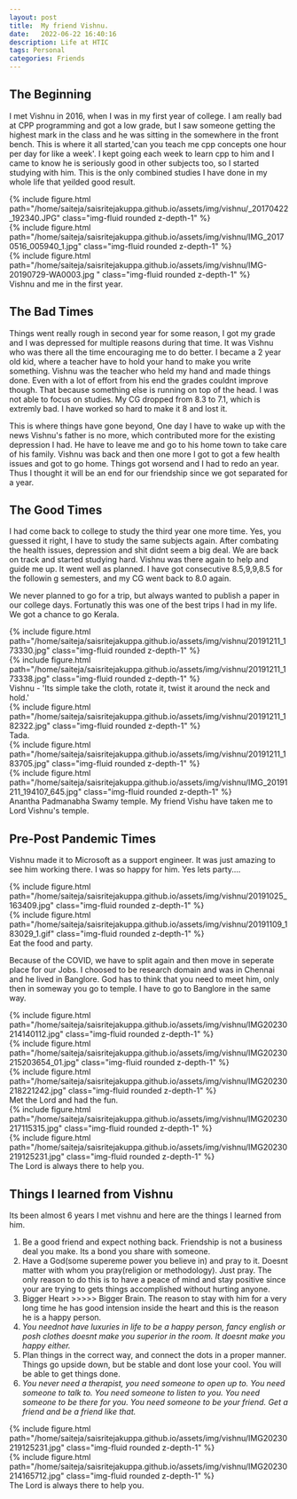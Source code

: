 ```yaml
---
layout: post
title:  My friend Vishnu.
date:   2022-06-22 16:40:16
description: Life at HTIC  
tags: Personal
categories: Friends
---
```


## The Beginning

I met Vishnu in 2016, when I was in my first year of college. I am really bad at CPP programming and got a low grade, but I saw someone getting the highest mark in the class and he was sitting in the somewhere in the front bench. This is where it all started,'can you teach me cpp concepts one hour per day for like a week'. I kept going each week to learn cpp to him and I came to know he is seriously good in other subjects too, so I started studying with him. This is the only combined studies I have done in my whole life that yeilded good result.

<div class="row mt-3">
    <div class="col-sm mt-3 mt-md-0">
        {% include figure.html path="/home/saiteja/saisritejakuppa.github.io/assets/img/vishnu/_20170422_192340.JPG" class="img-fluid rounded z-depth-1" %}
    </div>
    <div class="col-sm mt-3 mt-md-0">
        {% include figure.html path="/home/saiteja/saisritejakuppa.github.io/assets/img/vishnu/IMG_20170516_005940_1.jpg" class="img-fluid rounded z-depth-1" %}
    </div>
    <div class="col-sm mt-3 mt-md-0">
        {% include figure.html path="/home/saiteja/saisritejakuppa.github.io/assets/img/vishnu/IMG-20190729-WA0003.jpg
" class="img-fluid rounded z-depth-1" %}
    </div>
</div>
<div class="caption">
   Vishnu and me in the first year.
</div>





## The Bad Times
Things went really rough in second year for some reason, I got my grade and I was depressed for multiple reasons during that time. It was Vishnu who was there all the time encouraging me to do better. I became a 2 year old kid, where a teacher have to hold your hand to make you write something. Vishnu was the teacher who held my hand and made things done. Even with a lot of effort from his end the grades couldnt improve though. That because something else is running on top of the head. I was not able to focus on studies. My CG dropped from 8.3 to 7.1, which is extremly bad. I have worked so hard to make it 8 and lost it. 

This is where things have gone beyond, One day I have to wake up with the news Vishnu's father is no more, which contributed more for the existing depression I had. He have to leave me and go to his home town to take care of his family. Vishnu was back and then one more I got to got a few health issues and got to go home. Things got worsend and I had to redo an year. Thus I thought it will be an end for our friendship since we got separated for a year. 

## The Good Times

I had come back to college to study the third year one more time. Yes, you guessed it right, I have to study the same subjects again. After combating the health issues, depression and shit didnt seem a big deal. We are back on track and started studying hard. Vishnu was there again to help and guide me up. It went well as planned. I have got consecutive 8.5,9,9,8.5 for the followin g semesters, and my CG went back to 8.0 again.

We never planned to go for a trip, but always wanted to publish a paper in our college days. Fortunatly this was one of the best trips I had in my life. We got a chance to go Kerala.

<div class="row mt-3">
    <div class="col-sm mt-3 mt-md-0">
        {% include figure.html path="/home/saiteja/saisritejakuppa.github.io/assets/img/vishnu/20191211_173330.jpg" class="img-fluid rounded z-depth-1" %}
    </div>
    <div class="col-sm mt-3 mt-md-0">
        {% include figure.html path="/home/saiteja/saisritejakuppa.github.io/assets/img/vishnu/20191211_173338.jpg" class="img-fluid rounded z-depth-1" %}
    </div>
</div>
<div class="caption">
   Vishnu - 'Its simple take the cloth, rotate it, twist it around the neck and hold.'
</div>

<div class="row mt-3">
    <div class="col-sm mt-3 mt-md-0">
        {% include figure.html path="/home/saiteja/saisritejakuppa.github.io/assets/img/vishnu/20191211_182322.jpg" class="img-fluid rounded z-depth-1" %}
    </div>
</div>
<div class="caption">
   Tada.
</div>

<div class="row mt-3">
    <div class="col-sm mt-3 mt-md-0">
        {% include figure.html path="/home/saiteja/saisritejakuppa.github.io/assets/img/vishnu/20191211_183705.jpg" class="img-fluid rounded z-depth-1" %}
    </div>
    <div class="col-sm mt-3 mt-md-0">
        {% include figure.html path="/home/saiteja/saisritejakuppa.github.io/assets/img/vishnu/IMG_20191211_194107_645.jpg" class="img-fluid rounded z-depth-1" %}
    </div>
</div>
<div class="caption">
   Anantha Padmanabha Swamy temple. My friend Vishu have taken me to Lord Vishnu's temple.
</div>



## Pre-Post Pandemic Times
Vishnu made it to Microsoft as a support engineer. It was just amazing to see him working there. I was so happy for him. Yes lets party....

<div class="row mt-3">
    <div class="col-sm mt-3 mt-md-0">
        {% include figure.html path="/home/saiteja/saisritejakuppa.github.io/assets/img/vishnu/20191025_163409.jpg" class="img-fluid rounded z-depth-1" %}
    </div>
    <div class="col-sm mt-3 mt-md-0">
        {% include figure.html path="/home/saiteja/saisritejakuppa.github.io/assets/img/vishnu/20191109_183029_1.gif" class="img-fluid rounded z-depth-1" %}
    </div>
</div>
<div class="caption">
   Eat the food and party.
</div>



Because of the COVID, we have to split again and then move in seperate place for our Jobs. I choosed to be research domain and was in Chennai and he lived in Banglore. God has to think that you need to meet him, only then in someway you go to temple. I have to go to Banglore in the same way.


<div class="row mt-3">
    <div class="col-sm mt-3 mt-md-0">
        {% include figure.html path="/home/saiteja/saisritejakuppa.github.io/assets/img/vishnu/IMG20230214140112.jpg" class="img-fluid rounded z-depth-1" %}
    </div>
    <div class="col-sm mt-3 mt-md-0">
        {% include figure.html path="/home/saiteja/saisritejakuppa.github.io/assets/img/vishnu/IMG20230215203654_01.jpg" class="img-fluid rounded z-depth-1" %}
    </div>
    <div class="col-sm mt-3 mt-md-0">
        {% include figure.html path="/home/saiteja/saisritejakuppa.github.io/assets/img/vishnu/IMG20230218221242.jpg" class="img-fluid rounded z-depth-1" %}
    </div>
</div>
<div class="caption">
   Met the Lord and had the fun.
</div>

<div class="row mt-3">
    <div class="col-sm mt-3 mt-md-0">
        {% include figure.html path="/home/saiteja/saisritejakuppa.github.io/assets/img/vishnu/IMG20230217115315.jpg" class="img-fluid rounded z-depth-1" %}
    </div>
    <div class="col-sm mt-3 mt-md-0">
        {% include figure.html path="/home/saiteja/saisritejakuppa.github.io/assets/img/vishnu/IMG20230219125231.jpg" class="img-fluid rounded z-depth-1" %}
    </div>
</div>
<div class="caption">
    The Lord is always there to help you.
</div>



## Things I learned from Vishnu
Its been almost 6 years I met vishnu and here are the things I learned from him.
1. Be a good friend and expect nothing back. Friendship is not a business deal you make. Its a bond you share with someone.
2. Have a God(some supereme power you believe in) and pray to it. Doesnt matter with whom you pray(religion or methodology). Just pray. The only reason to do this is to have a peace of mind and stay positive since your are trying to gets things accomplished without hurting anyone.
3. Bigger Heart >>>>> Bigger Brain. The reason to stay with him for a very long time he has good intension inside the heart and this is the reason he is a happy person.
4. <em>You neednot have luxuries in life to be a happy person, fancy english or posh clothes doesnt make you superior in the room. It doesnt make you happy either.</em>
5. Plan things in the correct way, and connect the dots in a proper manner. Things go upside down, but be stable and dont lose your cool. You will be able to get things done.
6. <em>You never need a therapist, you need someone to open up to. You need someone to talk to. You need someone to listen to you. You need someone to be there for you. You need someone to be your friend. Get a friend and be a friend like that.</em>


<div class="row mt-3">
    <div class="col-sm mt-3 mt-md-0">
        {% include figure.html path="/home/saiteja/saisritejakuppa.github.io/assets/img/vishnu/IMG20230219125231.jpg" class="img-fluid rounded z-depth-1" %}
    </div>
    <div class="col-sm mt-3 mt-md-0">
        {% include figure.html path="/home/saiteja/saisritejakuppa.github.io/assets/img/vishnu/IMG20230214165712.jpg" class="img-fluid rounded z-depth-1" %}
    </div>
</div>
<div class="caption">
    The Lord is always there to help you.
</div>
